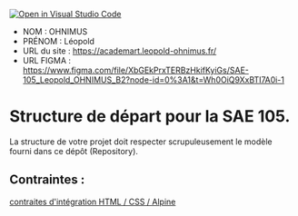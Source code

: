 [![Open in Visual Studio Code](https://classroom.github.com/assets/open-in-vscode-c66648af7eb3fe8bc4f294546bfd86ef473780cde1dea487d3c4ff354943c9ae.svg)](https://classroom.github.com/online_ide?assignment_repo_id=9708344&assignment_repo_type=AssignmentRepo)
- NOM : OHNIMUS
- PRÉNOM : Léopold
- URL du site : https://academart.leopold-ohnimus.fr/
- URL FIGMA : https://www.figma.com/file/XbGEkPrxTERBzHkifKyiGs/SAE-105_Leopold_OHNIMUS_B2?node-id=0%3A1&t=Wh0OiQ9XxBTI7A0i-1

# Structure de départ pour la SAE 105.

La structure de votre projet doit respecter scrupuleusement le modèle fourni dans ce dépôt (Repository).

## Contraintes :
[contraites d'intégration HTML / CSS / Alpine](https://moodle.univ-fcomte.fr/mod/page/view.php?id=645799)
